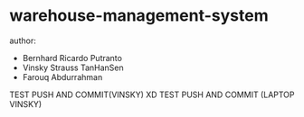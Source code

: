 # warehouse-management-system

author:

- Bernhard Ricardo Putranto
- Vinsky Strauss TanHanSen
- Farouq Abdurrahman

TEST PUSH AND COMMIT(VINSKY) XD
TEST PUSH AND COMMIT (LAPTOP VINSKY)
